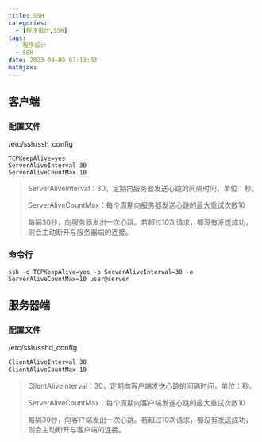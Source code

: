 ```yaml
---
title: SSH
categories:
  - [程序设计,SSH]
tags:
  - 程序设计
  - SSH
date: 2023-09-09 07:13:03
mathjax:
---
```


## 客户端

### 配置文件

/etc/ssh/ssh_config

```
TCPKeepAlive=yes
ServerAliveInterval 30
ServerAliveCountMax 10
```

>ServerAliveInterval：30，定期向服务器发送心跳的间隔时间，单位：秒。
>
>ServerAliveCountMax：每个周期向服务器发送心跳的最大重试次数10
>
>每隔30秒，向服务器发出一次心跳。若超过10次请求，都没有发送成功，则会主动断开与服务器端的连接。

<!--more-->

### 命令行

```
ssh -o TCPKeepAlive=yes -o ServerAliveInterval=30 -o ServerAliveCountMax=10 user@server
```

## 服务器端

### 配置文件

/etc/ssh/sshd_config

```bash
ClientAliveInterval 30
ClientAliveCountMax 10
```

>ClientAliveInterval：30，定期向客户端发送心跳的间隔时间，单位：秒。
>
>ServerAliveCountMax：每个周期向客户端发送心跳的最大重试次数10
>
>每隔30秒，向客户端发出一次心跳。若超过10次请求，都没有发送成功，则会主动断开与客户端的连接。
